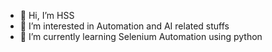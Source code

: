 - 👋 Hi, I’m HSS
- 👀 I’m interested in Automation and AI related stuffs
- 🌱 I’m currently learning Selenium Automation using python

<!---
hande2003/hande2003 is a ✨ special ✨ repository because its `README.md` (this file) appears on your GitHub profile.
You can click the Preview link to take a look at your changes.
--->
